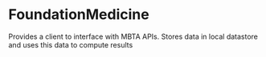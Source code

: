 # FoundationMedicine
Provides a client to interface with MBTA APIs. Stores data in local datastore and uses this data to compute results
